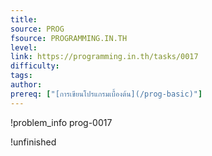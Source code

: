 ```yaml
---
title: 
source: PROG
fsource: PROGRAMMING.IN.TH
level:
link: https://programming.in.th/tasks/0017
difficulty: 
tags: 
author: 
prereq: ["[การเขียนโปรแกรมเบื้องต้น](/prog-basic)"]
---
```


!problem_info prog-0017

!unfinished
